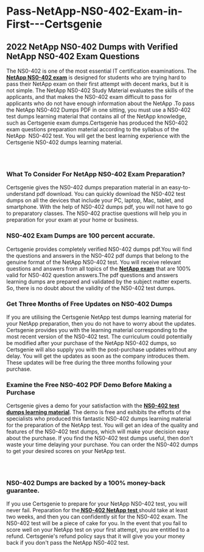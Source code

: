 # Pass-NetApp-NS0-402-Exam-in-First---Certsgenie<h2><strong>2022 NetApp NS0-402 Dumps with Verified NetApp NS0-402 Exam Questions</strong></h2> <p>The NS0-402 is one of the most essential IT certification examinations. The <a href="https://www.certsgenie.com/netapp/ns0-402-pdf-dumps"><strong>NetApp NS0-402 exam</strong></a> is designed for students who are trying hard to pass their NetApp exam on their first attempt with decent marks, but it is not simple. The NetApp NS0-402 Study Material evaluates the skills of the applicants, and that makes the NS0-402 exam difficult to pass for applicants who do not have enough information about the NetApp .To pass the NetApp NS0-402 Dumps PDF in one sitting, you must use a NS0-402 test dumps learning material that contains all of the NetApp knowledge, such as Certsgenie exam dumps.Certsgenie has produced the NS0-402 exam questions preparation material according to the syllabus of the NetApp &nbsp;NS0-402 test. You will get the best learning experience with the Certsgenie NS0-402 dumps learning material.</p> <p><a href="https://www.certsgenie.com/netapp/ns0-402-pdf-dumps" style="display: block; padding: 1em 0; text-align: center; "><img alt="" src="https://blogger.googleusercontent.com/img/b/R29vZ2xl/AVvXsEgO1ePIT5bAw4JCg82qykRc71Xossn_88UmNiMiJgRPCnvDzaKhQmgO2X9bV6TpN9qSYVJJ2MjEumMb0t1ZgyR_gByLqDXQR_FduPn2erzRQTkt1pUFmkY3wfbx5jzrIcOP4S3cxMKHSr0iEiOidKyDYd_7NjYtfgpZ7b1lrGk-ShjLlyfynp8oFM4zYw/s1600/Banner%201.jpg" /></a></p> <h3><strong>What To Consider For NetApp NS0-402 Exam Preparation?</strong></h3> <p>Certsgenie gives the NS0-402 dumps preparation material in an easy-to-understand pdf download. You can quickly download the NS0-402 test dumps on all the devices that include your PC, laptop, Mac, tablet, and smartphone. With the help of NS0-402 dumps pdf, you will not have to go to preparatory classes. The NS0-402 practise questions will help you in preparation for your exam at your home or business.</p> <h3><strong>NS0-402 Exam Dumps are 100 percent accurate.</strong></h3> <p>Certsgenie provides completely verified NS0-402 dumps pdf.You will find the questions and answers in the NS0-402 pdf dumps that belong to the genuine format of the NetApp NS0-402 test. You will receive relevant questions and answers from all topics of the <a href="https://www.certsgenie.com/netapp/ns0-402-pdf-dumps"><strong>NetApp exam</strong></a> that are 100% valid for NS0-402 question answers.The pdf questions and answers learning dumps are prepared and validated by the subject matter experts. So, there is no doubt about the validity of the NS0-402 test dumps.</p> <h3><strong>Get Three Months of Free Updates on NS0-402 Dumps</strong></h3> <p>If you are utilising the Certsgenie NetApp test dumps learning material for your NetApp preparation, then you do not have to worry about the updates. Certsgenie provides you with the learning material corresponding to the most recent version of the NS0-402 test. The curriculum could potentially be modified after your purchase of the NetApp NS0-402 dumps, so Certsgenie will also supply you with the post-purchase updates without any delay. You will get the updates as soon as the company introduces them. These updates will be free during the three months following your purchase.</p> <h3><strong>Examine the Free NS0-402 PDF Demo Before Making a Purchase</strong></h3> <p>Certsgenie gives a demo for your satisfaction with the <a href="https://www.certsgenie.com/netapp/ns0-402-pdf-dumps"><strong>NS0-402 test dumps learning material</strong></a>. The demo is free and exhibits the efforts of the specialists who produced this fantastic NS0-402 dumps learning material for the preparation of the NetApp test. You will get an idea of the quality and features of the NS0-402 test dumps, which will make your decision easy about the purchase. If you find the NS0-402 test dumps useful, then don&#39;t waste your time delaying your purchase. You can order the NS0-402 dumps to get your desired scores on your NetApp test.</p> <p><a href="hhttps://www.certsgenie.com/netapp/ns0-402-pdf-dumps" style="display: block; padding: 1em 0; text-align: center; "><img alt="" src="https://blogger.googleusercontent.com/img/b/R29vZ2xl/AVvXsEj3zfp26fobfEw_E3FMeUMaFamcWc-bKsu_525WK8ISqDEyAJkPKOLyeqHJzBXVvKwHP0bTNTERYvWWgOzvpG-DuQ_cPnNOJO1bUfVOHhAXJThy7cLobHgRdochHEeovcJnxpqjNiv-FNLMY1glEh7x833Q6cym5o0AmGhO9ufjgwPhihHJ9ovBp-j40g/s1600/banner%202.jpg" /></a></p> <h3><strong>NS0-402 Dumps are backed by a 100% money-back guarantee.</strong></h3> <p>If you use Certsgenie to prepare for your NetApp NS0-402 test, you will never fail. Preparation for the<a href="https://www.certsgenie.com/netapp/ns0-402-pdf-dumps"><strong> NS0-402 NetApp test </strong></a>should take at least two weeks, and then you can confidently sit for the NS0-402 exam. The NS0-402 test will be a piece of cake for you. In the event that you fail to score well on your NetApp test on your first attempt, you are entitled to a refund. Certsgenie&#39;s refund policy says that it will give you your money back if you don&#39;t pass the NetApp NS0-402 test.</p>
